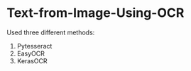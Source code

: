 # Text-from-Image-Using-OCR
Used three different methods: 
  1. Pytesseract
  2. EasyOCR
  3. KerasOCR
